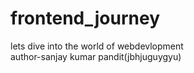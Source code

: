 # frontend_journey
lets dive into the world of webdevlopment
<br>
author-sanjay kumar pandit(jbhjuguygyu)
